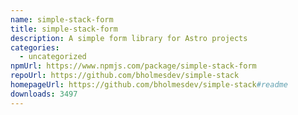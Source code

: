 ```yaml
---
name: simple-stack-form
title: simple-stack-form
description: A simple form library for Astro projects
categories:
  - uncategorized
npmUrl: https://www.npmjs.com/package/simple-stack-form
repoUrl: https://github.com/bholmesdev/simple-stack
homepageUrl: https://github.com/bholmesdev/simple-stack#readme
downloads: 3497
---
```

